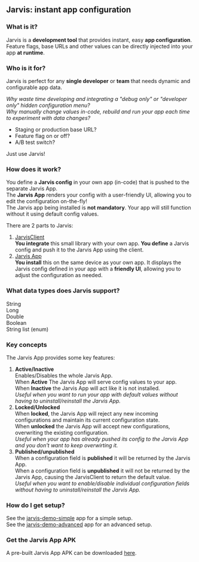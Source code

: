 ## Jarvis: instant app configuration

### What is it?

Jarvis is a **development tool** that provides instant, easy **app configuration**. Feature flags, base URLs and other values can be directly injected into your app **at runtime**.

### Who is it for?


Jarvis is perfect for any **single developer** or **team** that needs dynamic and configurable app data.

*Why waste time developing and integrating a "debug only" or "developer only" hidden configuration menu?*  
*Why manually change values in-code, rebuild and run your app each time to experiment with data changes?*

* Staging or production base URL?
* Feature flag on or off?
* A/B test switch?

Just use Jarvis!

### How does it work?

You define a **Jarvis config** in your own app (in-code) that is pushed to the separate Jarvis App.  
The **Jarvis App** renders your config with a user-friendly UI, allowing you to edit the configuration on-the-fly!   
The Jarvis app being installed is **not mandatory**. Your app will still function without it using default config values.

There are 2 parts to Jarvis:
1. [JarvisClient](jarvis-client)   
   **You integrate** this small library with your own app. **You define** a Jarvis config and push it to the Jarvis App using the client.
2. [Jarvis App]()  
   **You install** this on the same device as your own app. It displays the Jarvis config defined in your app with a **friendly UI**, allowing you to adjust the configuration as needed.

### What data types does Jarvis support?
String   
Long  
Double  
Boolean  
String list (enum)

### Key concepts
The Jarvis App provides some key features:

1. **Active/Inactive**  
   Enables/Disables the whole Jarvis App.  
   When **Active** The Jarvis App will serve config values to your app.  
   When **Inactive** the Jarvis App will act like it is not installed.  
   *Useful when you want to run your app with default values without having to uninstall/reinstall the Jarvis App.*
2. **Locked/Unlocked**  
   When **locked**, the Jarvis App will reject any new incoming configurations and maintain its current configuration state.  
   When **unlocked** the Jarvis App will accept new configurations, overwriting the existing configuration.  
   *Useful when your app has already pushed its config to the Jarvis App and you don't want to keep overwirting it.*
3. **Published/unpublished**  
   When a configuration field is **published** it will be returned by the Jarvis App.  
   When a configuration field is **unpublished** it will not be returned by the Jarvis App, causing the JarvisClient to return the default value.  
   *Useful when you want to enable/disable individual configuration fields without having to uninstall/reinstall the Jarvis App.*

### How do I get setup?

See the [jarvis-demo-simple](jarvis-demo-simple) app for a simple setup.  
See the [jarvis-demo-advanced](jarvis-demo-advanced) app for an advanced setup.

### Get the Jarvis App APK

A pre-built Jarvis App APK can be downloaded [here]().
